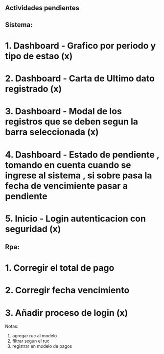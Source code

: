 ## Actividades pendientes

## Sistema:
# 1. Dashboard - Grafico por periodo y tipo de estao (x)
# 2. Dashboard  - Carta de Ultimo dato registrado (x)
# 3. Dashboard - Modal de los registros que se deben segun la barra seleccionada (x)
# 4. Dashboard - Estado de pendiente , tomando en cuenta cuando se ingrese al sistema , si sobre pasa la fecha de vencimiente pasar a pendiente
# 5. Inicio - Login autenticacion con seguridad (x)


## Rpa:
# 1. Corregir el total de pago 
# 2. Corregir fecha vencimiento 
# 3. Añadir proceso de login (x)

Notas:
1. agregar ruc al modelo
2. filtrar segun el ruc 
3. registrar en modelo de pagos